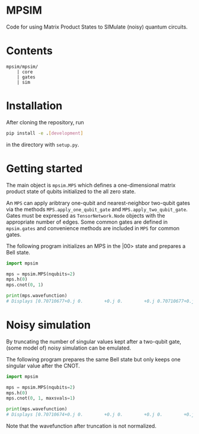 # MPSIM

Code for using Matrix Product States to SIMulate (noisy) quantum circuits.

# Contents

```
mpsim/mpsim/
    | core
    | gates
    | sim
```

# Installation

After cloning the repository, run

```bash
pip install -e .[development]
```

in the directory with `setup.py`.

# Getting started

The main object is `mpsim.MPS` which defines a one-dimensional matrix product state of qubits initialized to the all zero state.

An `MPS` can apply aribtrary one-qubit and nearest-neighbor two-qubit gates via the methods `MPS.apply_one_qubit_gate` and `MPS.apply_two_qubit_gate`. Gates must be expressed as `TensorNetwork.Node` objects with the appropriate number of edges. Some common gates are defined in `mpsim.gates` and convenience methods are included in `MPS` for common gates.

The following program initializes an MPS in the |00> state and prepares a Bell state.

```python
import mpsim

mps = mpsim.MPS(nqubits=2)
mps.h(0)
mps.cnot(0, 1)

print(mps.wavefunction)
# Displays [0.70710677+0.j 0.        +0.j 0.        +0.j 0.70710677+0.j]
```

# Noisy simulation

By truncating the number of singular values kept after a two-qubit gate, (some model of) noisy simulation can be emulated.

The following program prepares the same Bell state but only keeps one singular value after the CNOT.

```python
import mpsim

mps = mpsim.MPS(nqubits=2)
mps.h(0)
mps.cnot(0, 1, maxsvals=1)

print(mps.wavefunction)
# Displays [0.70710674+0.j 0.        +0.j 0.        +0.j 0.        +0.j]
```

Note that the wavefunction after truncation is not normalized.

